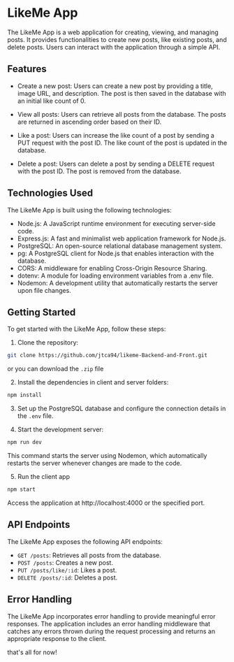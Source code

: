 # LikeMe App

The LikeMe App is a web application for creating, viewing, and managing posts. It provides functionalities to create new posts, like existing posts, and delete posts. Users can interact with the application through a simple API.

## Features

- Create a new post: Users can create a new post by providing a title, image URL, and description. The post is then saved in the database with an initial like count of 0.

- View all posts: Users can retrieve all posts from the database. The posts are returned in ascending order based on their ID.

- Like a post: Users can increase the like count of a post by sending a PUT request with the post ID. The like count of the post is updated in the database.

- Delete a post: Users can delete a post by sending a DELETE request with the post ID. The post is removed from the database.

## Technologies Used

The LikeMe App is built using the following technologies:

- Node.js: A JavaScript runtime environment for executing server-side code.
- Express.js: A fast and minimalist web application framework for Node.js.
- PostgreSQL: An open-source relational database management system.
- pg: A PostgreSQL client for Node.js that enables interaction with the database.
- CORS: A middleware for enabling Cross-Origin Resource Sharing.
- dotenv: A module for loading environment variables from a .env file.
- Nodemon: A development utility that automatically restarts the server upon file changes.

## Getting Started

To get started with the LikeMe App, follow these steps:

1. Clone the repository:

```bash
git clone https://github.com/jtca94/likeme-Backend-and-Front.git
```
or you can download the `.zip` file

2. Install the dependencies in client and server folders:

```bash
npm install
```

3. Set up the PostgreSQL database and configure the connection details in the `.env` file.

4. Start the development server:

```bash
npm run dev
```
This command starts the server using Nodemon, which automatically restarts the server whenever changes are made to the code.

5. Run the client app

```bash
npm start
```
Access the application at http://localhost:4000 or the specified port.

## API Endpoints

The LikeMe App exposes the following API endpoints:

- `GET /posts`: Retrieves all posts from the database.
- `POST /posts`: Creates a new post.
- `PUT /posts/like/:id`: Likes a post.
- `DELETE /posts/:id`: Deletes a post.

## Error Handling

The LikeMe App incorporates error handling to provide meaningful error responses. The application includes an error handling middleware that catches any errors thrown during the request processing and returns an appropriate response to the client.

that's all for now!